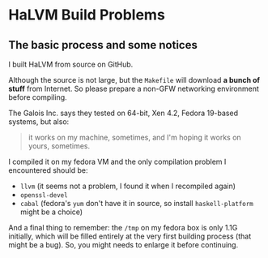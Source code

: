 HaLVM Build Problems
===

## The basic process and some notices
I built HaLVM from source on GitHub.

Although the source is not large, but the `Makefile` will download **a bunch of stuff** from Internet. So please prepare a non-GFW networking environment before compiling.

The Galois Inc. says they tested on 64-bit, Xen 4.2, Fedora 19-based systems, but also:

> it works on my machine, sometimes, and I'm hoping it works on yours, sometimes.

I compiled it on my fedora VM and the only compilation problem I encountered should be:

* `llvm` (it seems not a problem, I found it when I recompiled again)
* `openssl-devel`
* `cabal` (fedora's `yum` don't have it in source, so install `haskell-platform` might be a choice)

And a final thing to remember: the `/tmp` on my fedora box is only 1.1G initially, which will be filled entirely at the very first building process (that might be a bug). So, you might needs to enlarge it before continuing.

